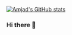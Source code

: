 [![Amjad's GitHub stats](https://github-readme-stats.vercel.app/api?username=amjadsaadeh&show_icons=true&theme=nord)](https://github.com/anuraghazra/github-readme-stats)

### Hi there 👋

<!--
**amjadsaadeh/amjadsaadeh** is a ✨ _special_ ✨ repository because its `README.md` (this file) appears on your GitHub profile.

Here are some ideas to get you started:

- 🔭 I’m currently working on ...
- 🌱 I’m currently learning ...
- 👯 I’m looking to collaborate on ...
- 🤔 I’m looking for help with ...
- 💬 Ask me about ...
- 📫 How to reach me: ...
- 😄 Pronouns: ...
- ⚡ Fun fact: ...
-->
